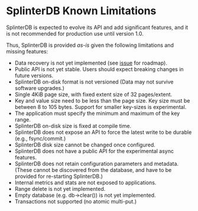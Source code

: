 # SplinterDB Known Limitations 

SplinterDB is expected to evolve its API and add significant features, and it is not recommended for production use until version 1.0.

Thus, SplinterDB is provided *as-is* given the following limitations and missing features:

* Data recovery is not yet implemented (see [issue](https://github.com/vmware/splinterdb/issues/236) for roadmap).
* Public API is not yet stable. Users should expect breaking changes in future versions.
* SplinterDB on-disk format is not versioned (Data may not survive software upgrades.)
* Single 4KiB page size, with fixed extent size of 32 pages/extent.
* Key and value size need to be less than the page size. Key size must be
  between 8 to 105 bytes. Support for smaller key-sizes is experimental.
* The application must specify the minimum and maximum of the key range.
* SplinterDB on-disk size is fixed at compile time.
* SplinterDB does not expose an API to force the latest write to be durable (e.g., fsync/commit.)
* SplinterDB disk size cannot be changed once configured.
* SplinterDB does not have a public API for the experimental async features.
* SplinterDB does not retain configuration parameters and metadata. (These cannot
  be discovered from the database, and have to be provided for re-starting SplinterDB.)
* Internal metrics and stats are not exposed to applications.
* Range delete is not yet implemented.
* Empty database (e.g. db->clear()) is not yet implemented.
* Transactions not supported (no atomic multi-put.)
